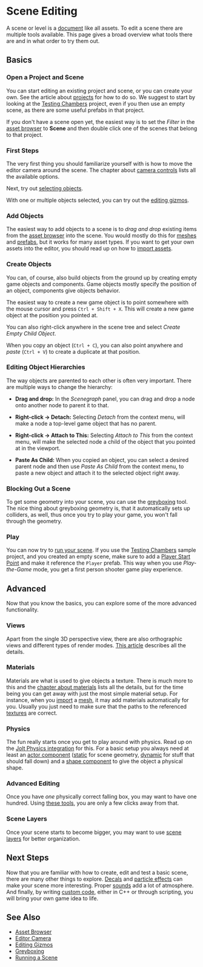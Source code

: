 # Scene Editing

A scene or level is a [document](editor-documents.md) like all assets. To edit a scene there are multiple tools available. This page gives a broad overview what tools there are and in what order to try them out.

## Basics

### Open a Project and Scene

You can start editing an existing project and scene, or you can create your own. See the article about [projects](projects-overview.md) for how to do so. We suggest to start by looking at the [Testing Chambers](testing-chambers.md) project, even if you then use an empty scene, as there are some useful prefabs in that project.

If you don't have a scene open yet, the easiest way is to set the *Filter* in the [asset browser](asset-browser.md) to **Scene** and then double click one of the scenes that belong to that project.

### First Steps

The very first thing you should familiarize yourself with is how to move the editor camera around the scene. The chapter about [camera controls](editor-camera.md#camera-controls) lists all the available options.

Next, try out [selecting objects](selection.md).

With one or multiple objects selected, you can try out the [editing gizmos](gizmos.md).

### Add Objects

The easiest way to add objects to a scene is to *drag and drop* existing items from the [asset browser](asset-browser.md) into the scene. You would mostly do this for [meshes](mesh-asset.md) and [prefabs](prefabs-overview.md), but it works for many asset types. If you want to get your own assets into the editor, you should read up on how to [import assets](import-assets.md).

### Create Objects

You can, of course, also build objects from the ground up by creating empty game objects and components. Game objects mostly specify the position of an object, components give objects behavior.

The easiest way to create a new game object is to point somewhere with the mouse cursor and press `Ctrl + Shift + X`. This will create a new game object at the position you pointed at.

You can also right-click anywhere in the scene tree and select *Create Empty Child Object*.

When you copy an object (`Ctrl + C`), you can also point anywhere and *paste* (`Ctrl + V`) to create a duplicate at that position.

### Editing Object Hierarchies

The way objects are parented to each other is often very important. There are multiple ways to change the hierarchy:

* **Drag and drop:** In the *Scenegraph* panel, you can drag and drop a node onto another node to parent it to that.

* **Right-click -> Detach:** Selecting *Detach* from the context menu, will make a node a top-level game object that has no parent.

* **Right-click -> Attach to This:** Selecting *Attach to This* from the context menu, will make the selected node a child of the object that you pointed at in the viewport.

* **Paste As Child:** When you copied an object, you can select a desired parent node and then use *Paste As Child* from the context menu, to paste a new object and attach it to the selected object right away.

### Blocking Out a Scene

To get some geometry into your scene, you can use the [greyboxing](greyboxing.md) tool. The nice thing about greyboxing geometry is, that it automatically sets up colliders, as well, thus once you try to play your game, you won't fall through the geometry.

### Play

You can now try to [run your scene](run-scene.md). If you use the [Testing Chambers](testing-chambers.md) sample project, and you created an empty scene, make sure to add a [Player Start Point](player-start-point.md) and make it reference the `Player` prefab. This way when you use *Play-the-Game* mode, you get a first person shooter game play experience.

## Advanced

Now that you know the basics, you can explore some of the more advanced functionality.

### Views

Apart from the single 3D perspective view, there are also orthographic views and different types of render modes. [This article](editor-views.md) describes all the details.

### Materials

Materials are what is used to give objects a texture. There is much more to this and the [chapter about materials](materials-overview.md) lists all the details, but for the time being you can get away with just the most simple material setup. For instance, when you [import](import-assets.md) a [mesh](Meshes.md), it may add materials automatically for you. Usually you just need to make sure that the paths to the referenced [textures](textures-overview.md) are correct.

### Physics

The fun really starts once you get to play around with physics. Read up on the [Jolt Physics integration](jolt-overview.md) for this. For a basic setup you always need at least an [actor component](jolt-actors.md) ([static](jolt-static-actor-component.md) for scene geometry, [dynamic](jolt-dynamic-actor-component.md) for stuff that should fall down) and a [shape component](jolt-shapes.md) to give the object a physical shape.

### Advanced Editing

Once you have *one* physically correct falling box, you may want to have one hundred. Using [these tools](advanced-object-transform.md), you are only a few clicks away from that.

### Scene Layers

Once your scene starts to become bigger, you may want to use [scene layers](scene-layers.md) for better organization.


## Next Steps

Now that you are familiar with how to create, edit and test a basic scene, there are many other things to explore. [Decals](decals.md) and [particle effects](Particle-Effects.md) can make your scene more interesting. Proper [sounds](sound-overview.md) add a lot of atmosphere. And finally, by writing [custom code](Code.md), either in C++ or through scripting, you will bring your own game idea to life.

## See Also


* [Asset Browser](asset-browser.md)
* [Editor Camera](editor-camera.md)
* [Editing Gizmos](gizmos.md)
* [Greyboxing](greyboxing.md)
* [Running a Scene](run-scene.md)
